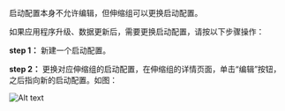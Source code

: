 启动配置本身不允许编辑，但伸缩组可以更换启动配置。

如果应用程序升级、数据更新后，需要更换启动配置，请按以下步骤操作：

**step 1：** 新建一个启动配置。

**step 2：** 更换对应伸缩组的启动配置，在伸缩组的详情页面，单击“编辑”按钮，之后指向新的启动配置。如图：

![Alt text](https://main.qcloudimg.com/raw/dcf76968439d728860e23c70d1fc63f6.png)
